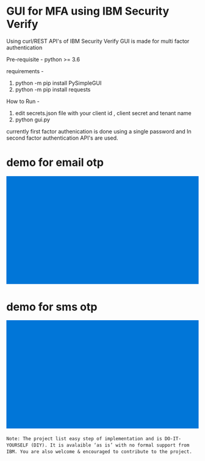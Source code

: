 # GUI for MFA using IBM Security Verify
Using curl/REST API's of IBM Security Verify GUI is made for multi factor authentication

Pre-requisite -  python >= 3.6

requirements -      
1)  python -m pip install PySimpleGUI
2)  python -m pip install requests

How to Run - 
1) edit secrets.json file with your client id , client secret and tenant name
2) python gui.py

currently first factor authenication is done using a single password and In second factor authentication API's are used.     

# demo for email otp
![email otp demo](gif/gui-demo-email.gif)

# demo for sms otp
![sms otp demo](gif/gui-demo-sms.gif)



```Note: The project list easy step of implementation and is DO-IT-YOURSELF (DIY). It is avalaible ‘as is’ with no formal support from IBM. You are also welcome & encouraged to contribute to the project.```
